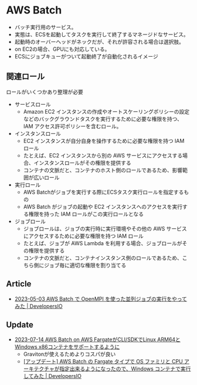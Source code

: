 # AWS Batch

- バッチ実行用のサービス。
- 実態は、ECSを起動してタスクを実行して終了するマネージドなサービス。
- 起動時のオーバーヘッドがネックだが、それが許容される場合は選択肢。
- on EC2の場合、GPUにも対応している。
- ECSにジョブキューがついて起動終了が自動化されるイメージ

## 関連ロール

ロールがいくつかあり整理が必要

- サービスロール
  - Amazon EC2 インスタンスの作成やオートスケーリングポリシーの設定などのバックグラウンドタスクを実行するために必要な権限を持つ、IAM アクセス許可ポリシーを含むロール。
- インスタンスロール
  - EC2 インスタンスが自分自身を操作するために必要な権限を持つ IAM ロール
  - たとえば、EC2 インスタンスから別の AWS サービスにアクセスする場合、インスタンスロールがその権限を提供する
  - コンテナの文脈だと、コンテナのホスト側のロールであるため、影響範囲が広いロール
- 実行ロール
  - AWS Batchがジョブを実行する際にECSタスク実行ロールを指定するもの
  - AWS Batch がジョブの起動や EC2 インスタンスへのアクセスを実行する権限を持った IAM ロールがこの実行ロールとなる
- ジョブロール
  - ジョブロールは、ジョブの実行時に実行環境やその他の AWS サービスにアクセスするために必要な権限を持つ IAM ロール
  - たとえば、ジョブが AWS Lambda を利用する場合、ジョブロールがその権限を提供する
  - コンテナの文脈だと、コンテナインスタンス側のロールであるため、こちら側にジョブ毎に適切な権限を割り当てる

## Article

- [2023-05-03 AWS Batch で OpenMPI を使った並列ジョブの実行をやってみた | DevelopersIO](https://dev.classmethod.jp/articles/tried-aws-batch-multi-node-parallel-jobs/)

## Update

- [2023-07-14 AWS Batch on AWS FargateがCLI/SDKでLinux ARM64とWindows x86コンテナをサポートするように](https://aws.amazon.com/jp/about-aws/whats-new/2023/07/aws-batch-fargate-linux-arm64-windows-x86-containers-cli-sdk/)
  - Gravitonが使えるためよりコスパが良い
  - [[アップデート] AWS Batch の Fargate タイプで OS ファミリと CPU アーキテクチャが指定出来るようになったので、Windows コンテナで実行してみた | DevelopersIO](https://dev.classmethod.jp/articles/batch-fargate-linux-arm64-and-windows/)
